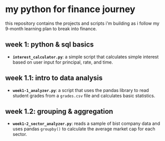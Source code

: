 # my python for finance journey

this repository contains the projects and scripts i'm building as i follow my 9-month learning plan to break into finance.

## week 1: python & sql basics
* **`interest_calculator.py`**: a simple script that calculates simple interest based on user input for principal, rate, and time.

## week 1.1: intro to data analysis
* **`week1-1_analyzer.py`**: a script that uses the pandas library to read student grades from a `grades.csv` file and calculates basic statistics.

## week 1.2: grouping & aggregation
* **`week1-2_sector_analyzer.py`**: reads a sample of bist company data and uses pandas `groupby()` to calculate the average market cap for each sector.

